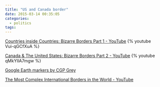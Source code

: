 ```yaml
---
title: "US and Canada border"
date: 2015-03-14 00:35:05
categories:
  - politics
tags:
---
```


[Countries inside Countries: Bizarre Borders Part 1 - YouTube](https://www.youtube.com/watch?v=Vui-qGCfXuA)
{% youtube Vui-qGCfXuA %}

[Canada & The United States: Bizarre Borders Part 2 - YouTube](https://www.youtube.com/watch?v=qMkYlIA7mgw)
{% youtube qMkYlIA7mgw %}

[Google Earth markers by CGP Grey](http://www.cgpgrey.com/s/US-Canadian-Border-Points.zip)

[The Most Complex International Borders in the World - YouTube](https://www.youtube.com/watch?v=gtLxZiiuaXs)
